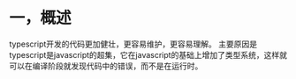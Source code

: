 # 一，概述
typescript开发的代码更加健壮，更容易维护，更容易理解。
主要原因是typescript是javascript的超集，它在javascript的基础上增加了类型系统，这样就可以在编译阶段就发现代码中的错误，而不是在运行时。




